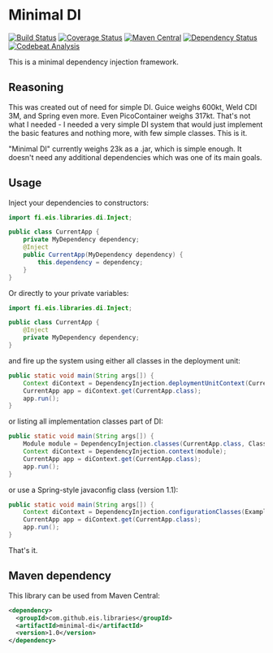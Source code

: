 Minimal DI
==========

[![Build Status](http://img.shields.io/travis/eis/minimal-di/master.svg)](https://travis-ci.org/eis/minimal-di)
[![Coverage Status](http://img.shields.io/coveralls/eis/minimal-di/master.svg)](https://coveralls.io/github/eis/minimal-di?branch=master)
[![Maven Central](https://maven-badges.herokuapp.com/maven-central/com.github.eis.libraries/minimal-di/badge.svg)](https://maven-badges.herokuapp.com/maven-central/com.github.eis.libraries/minimal-di/)
[![Dependency Status](https://www.versioneye.com/java/com.github.eis.libraries:minimal-di/badge.svg?style=flat)](https://www.versioneye.com/java/com.github.eis.libraries:minimal-di/)
[![Codebeat Analysis](https://codebeat.co/badges/8e124ee5-7860-4551-b13f-64a2d109222c)](https://codebeat.co/projects/github-com-eis-minimal-di)

This is a minimal dependency injection framework.

Reasoning
---------

This was created out of need for simple DI. Guice weighs 600kt, Weld
CDI 3M, and Spring even more. Even PicoContainer weighs 317kt.
That's not what I needed - I needed a very simple DI system
that would just implement the basic features and nothing more, with
few simple classes. This is it.

"Minimal DI" currently weighs 23k as a .jar, which is simple enough.
It doesn't need any additional dependencies which was one of
its main goals.

Usage
-----

Inject your dependencies to constructors:

```java
import fi.eis.libraries.di.Inject;

public class CurrentApp {
    private MyDependency dependency;
    @Inject
    public CurrentApp(MyDependency dependency) {
        this.dependency = dependency;
    }
}
```

Or directly to your private variables:

```java
import fi.eis.libraries.di.Inject;

public class CurrentApp {
    @Inject
    private MyDependency dependency;
}
```

and fire up the system using either all classes in the deployment unit:

```java
public static void main(String args[]) {
    Context diContext = DependencyInjection.deploymentUnitContext(CurrentApp.class);
    CurrentApp app = diContext.get(CurrentApp.class);
    app.run();
}
```

or listing all implementation classes part of DI:

```java
public static void main(String args[]) {
    Module module = DependencyInjection.classes(CurrentApp.class, ClassImplementingDependency.class);
    Context diContext = DependencyInjection.context(module);
    CurrentApp app = diContext.get(CurrentApp.class);
    app.run();
}
```

or use a Spring-style javaconfig class (version 1.1):

```java
public static void main(String args[]) {
    Context diContext = DependencyInjection.configurationClasses(ExampleJavaConfig.class);
    CurrentApp app = diContext.get(CurrentApp.class);
    app.run();
}
```

That's it.

Maven dependency
----------------

This library can be used from Maven Central:

```xml
<dependency>
  <groupId>com.github.eis.libraries</groupId>
  <artifactId>minimal-di</artifactId>
  <version>1.0</version>
</dependency>
```

